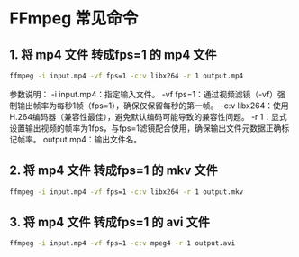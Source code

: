 # FFmpeg 常见命令

## 1. 将 mp4 文件 转成fps=1 的 mp4 文件

```bash
ffmpeg -i input.mp4 -vf fps=1 -c:v libx264 -r 1 output.mp4
```

参数说明：
    -i input.mp4：指定输入文件。
    -vf fps=1：通过视频滤镜（-vf）强制输出帧率为每秒1帧（fps=1），确保仅保留每秒的第一帧。
    -c:v libx264：使用H.264编码器（兼容性最佳），避免默认编码可能导致的兼容性问题。
    -r 1：显式设置输出视频的帧率为1fps，与fps=1滤镜配合使用，确保输出文件元数据正确标记帧率。
    output.mp4：输出文件名。

## 2. 将 mp4 文件 转成fps=1 的 mkv 文件

```bash
ffmpeg -i input.mp4 -vf fps=1 -c:v libx264 -r 1 output.mkv
```
    
## 3. 将 mp4 文件 转成fps=1 的 avi 文件

```bash
ffmpeg -i input.mp4 -vf fps=1 -c:v mpeg4 -r 1 output.avi
```

